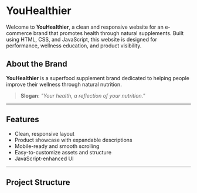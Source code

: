 # YouHealthier 

Welcome to **YouHealthier**, a clean and responsive website for an e-commerce brand that promotes health through natural supplements. Built using HTML, CSS, and JavaScript, this website is designed for performance, wellness education, and product visibility.

##  About the Brand

**YouHealthier** is a superfood supplement brand dedicated to helping people improve their wellness through natural nutrition.  
> **Slogan**: *"Your health, a reflection of your nutrition."*

---

## Features

- Clean, responsive layout
- Product showcase with expandable descriptions
- Mobile-ready and smooth scrolling
- Easy-to-customize assets and structure
- JavaScript-enhanced UI

---

## Project Structure

